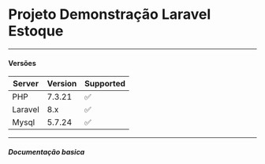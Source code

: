<h1>Projeto Demonstração Laravel Estoque</h1>

<hr>

<h4>Versões </h4>

|Server | Version | Supported |
| ------- | ------------------ | ------|
| PHP   | 7.3.21 | :white_check_mark: |
| Laravel   | 8.x |:white_check_mark: |
| Mysql  | 5.7.24 |:white_check_mark: |



<hr>
<h5>Documentação basica</h5>
